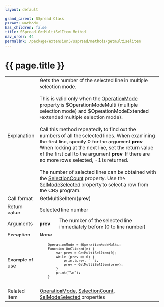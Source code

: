 ```yaml
---
layout: default

grand_parent: SSpread Class
parent: Methods
has_children: false
title: SSpread.GetMultiSelItem Method
nav_order: 44
permalink: /package/extension5/sspread/methods/getmultiselitem
---
```

# {{ page.title }}

<table>
  <tr>
    <td>Explanation</td>
    <td colspan="2">Gets the number of the selected line in multiple selection mode.<br><br>This is valid only when the <a href="/package/extension5/sspread/properties/operationmode">OperationMode</a> property is $OperationModeMulti (multiple selection mode) and $OperationModeExtended (extended multiple selection mode).<br><br>Call this method repeatedly to find out the numbers of all the selected lines. When examining the first line, specify 0 for the argument <b>prev</b>. When looking at the next line, set the return value of the first call to the argument <b>prev</b>. If there are no more rows selected, -1 is returned.<br><br>The number of selected lines can be obtained with the <a href="/package/extension5/sspread/properties/selectioncount">SelectionCount</a> property. Use the <a href="/package/extension5/sspread/properties/selmodeselected">SelModeSelected</a> property to select a row from the CRS program.</td>
  </tr>
  <tr>
    <td>Call format</td>
    <td colspan="2">GetMultiSelItem(<b>prev</b>)</td>
  </tr>
  <tr>
    <td>Return value</td>
    <td colspan="2">Selected line number</td>
  </tr>  
  <tr>
    <td>Arguments</td>
    <td><b>prev</b></td>
    <td>The number of the selected line immediately before (0 to line number)</td>
  </tr>
  <tr>
    <td>Exception</td>
    <td colspan="2">None</td>
  </tr>
  <tr>
    <td>Example of use</td>
    <td colspan="2"><code><pre>
    OperationMode = $OperationModeMulti;
    Function OnClicked(e) {
        var prev = GetMultiSelItem(0);
        while (prev >= 0) {
            print(prev, " ");
            prev = GetMultiSelItem(prev);
        }
        print("\n");
    }
    </pre></code></td>
  </tr>
  <tr>
    <td>Related item</td>
    <td colspan="2"><a href="/package/extension5/sspread/properties/operationmode">OperationMode</a>, <a href="/package/extension5/sspread/properties/selectioncount">SelectionCount</a>, <a href="/package/extension5/sspread/properties/selmodeselected">SelModeSelected</a> properties</td>
  </tr>
</table>
